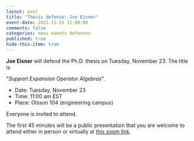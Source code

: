 ```yaml
---
layout: post
title: "Thesis defense: Joe Eisner"
event-date: 2021-11-23 11:00:00
comments: false
categories: news events defenses
published: true
hide-this-item: true
---
```


**Joe Eisner** will defend the Ph.D. thesis on Tuesday, November 23.
The title is

"_Support Expansion Operator Algebras_".

- Date: Tuesday, November 23
- Time: 11:00 am EST
- Place: Olsson 104 (engineering campus)

Everyone is invited to attend.

The first 45 minutes will be a public presentation that you are welcome to attend either in person or virtually at [this zoom link](https://virginia.zoom.us/j/99410655722?pwd=MWRjYWZ4cjRrMWNsVXJTc3QxdFFBdz09).
